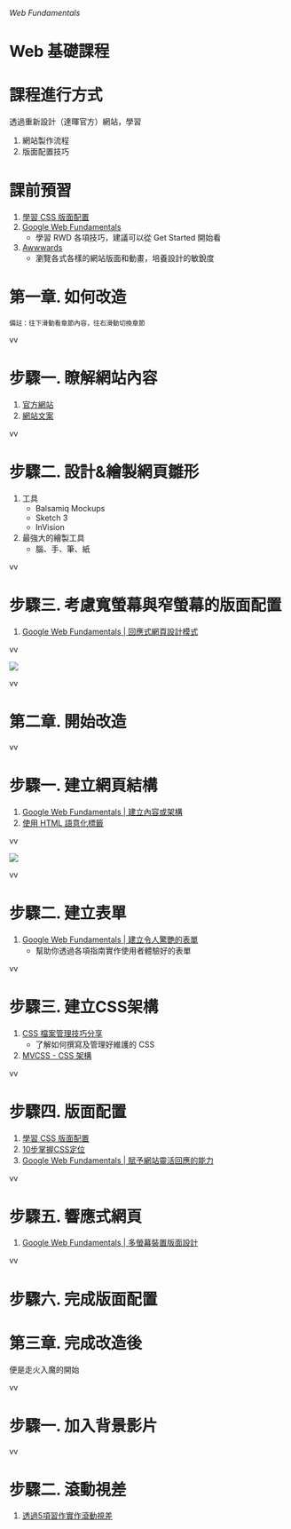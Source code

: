 *Web Fundamentals*
# Web 基礎課程

>>

# 課程進行方式
透過重新設計（達暉官方）網站，學習
1. 網站製作流程
2. 版面配置技巧

>>

# 課前預習
1. [學習 CSS 版面配置](http://zh-tw.learnlayout.com/)
2. [Google Web Fundamentals](https://developers.google.com/web/fundamentals)
	- 學習 RWD 各項技巧，建議可以從 Get Started 開始看
3. [Awwwards](http://www.awwwards.com/)
	- 瀏覽各式各樣的網站版面和動畫，培養設計的敏銳度

>>

# 第一章. 如何改造
<small>備註：往下滑動看章節內容，往右滑動切換章節</small>

vv

# 步驟一. 瞭解網站內容
1. [官方網站](http://lustertech.net)
2. [網站文案](https://hackpad.com/909HReGlFs5)

vv

# 步驟二. 設計&繪製網頁雛形
1. 工具
	- Balsamiq Mockups
	- Sketch 3
	- InVision
2. 最強大的繪製工具
	- 腦、手、筆、紙

vv

# 步驟三. 考慮寬螢幕與窄螢幕的版面配置
1. [Google Web Fundamentals | 回應式網頁設計模式](https://developers.google.com/web/fundamentals/layouts/rwd-patterns/?hl=zh-tw)

vv

![](slides/mockups.png)

vv

<!-- .slide: data-background="slides/mockups.png" data-background-size="contain" -->

>>

# 第二章. 開始改造

vv

# 步驟一. 建立網頁結構
1. [Google Web Fundamentals | 建立內容或架構](https://developers.google.com/web/fundamentals/getting-started/your-first-multi-screen-site/content?hl=zh-tw)
2. [使用 HTML 語意化標籤](http://www.w3schools.com/html/html5_semantic_elements.asp)

vv

![](slides/step1.png)

vv

# 步驟二. 建立表單
1. [Google Web Fundamentals | 建立令人驚艷的表單](https://developers.google.com/web/fundamentals/input/form/?hl=zh-tw)
	- 幫助你透過各項指南實作使用者體驗好的表單

vv

# 步驟三. 建立CSS架構
1. [CSS 檔案管理技巧分享](https://speakerdeck.com/evenwu/css-dang-an-guan-li-ji-qiao-fen-xiang)
	- 了解如何撰寫及管理好維護的 CSS
2. [MVCSS - CSS 架構](http://mvcss.ycnets.com/)

vv

# 步驟四. 版面配置
1. [學習 CSS 版面配置](http://zh-tw.learnlayout.com/)
2. [10步掌握CSS定位](http://www.see-design.com.tw/i/css_position.html)
3. [Google Web Fundamentals | 賦予網站靈活回應的能力](https://developers.google.com/web/fundamentals/getting-started/your-first-multi-screen-site/responsive?hl=zh-tw)

vv

# 步驟五. 響應式網頁
1. [Google Web Fundamentals | 多螢幕裝置版面設計](https://developers.google.com/web/fundamentals/layouts/?hl=zh-tw)

vv

# 步驟六. 完成版面配置

>>

# 第三章. 完成改造後
便是走火入魔的開始

vv

# 步驟一. 加入背景影片

vv

# 步驟二. 滾動視差
1. [透過5項習作實作滾動視差](http://neversaycoding.tumblr.com/post/95265641412)
